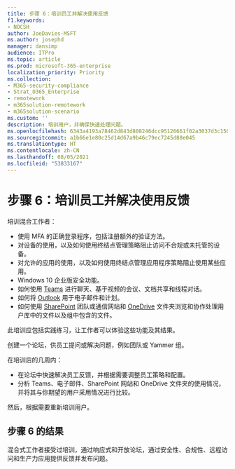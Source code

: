 ```yaml
---
title: 步骤 6：培训员工并解决使用反馈
f1.keywords:
- NOCSH
author: JoeDavies-MSFT
ms.author: josephd
manager: dansimp
audience: ITPro
ms.topic: article
ms.prod: microsoft-365-enterprise
localization_priority: Priority
ms.collection:
- M365-security-compliance
- Strat_O365_Enterprise
- remotework
- m365solution-remotework
- m365solution-scenario
ms.custom: ''
description: 培训用户，并确保快速处理问题。
ms.openlocfilehash: 6343a4193a78462d843d808246dcc95126661f02a3037d3c1502fa9b8ef9a33a
ms.sourcegitcommit: a1b66e1e80c25d14d67a9b46c79ec7245d88e045
ms.translationtype: HT
ms.contentlocale: zh-CN
ms.lasthandoff: 08/05/2021
ms.locfileid: "53833167"
---
```

# <a name="step-6-train-your-workers-and-address-usage-feedback"></a>步骤 6：培训员工并解决使用反馈

培训混合工作者：

- 使用 MFA 的正确登录程序，包括注册额外的验证方法。
- 对设备的使用，以及如何使用终结点管理策略阻止访问不合规或未托管的设备。
- 对允许的应用的使用，以及如何使用终结点管理应用程序策略阻止使用某些应用。
- Windows 10 企业版安全功能。
- 如何使用 [Teams](/microsoftteams/training-microsoft-teams-landing-page) 进行聊天、基于视频的会议、文档共享和线程对话。
- 如何将 [Outlook](https://support.office.com/article/outlook-training-8a5b816d-9052-4190-a5eb-494512343cca) 用于电子邮件和计划。
- 如何使用 [SharePoint](https://support.office.com/article/sharepoint-online-video-training-cb8ef501-84db-4427-ac77-ec2009fb8e23) 团队或通信网站和 [OneDrive](https://support.office.com/article/onedrive-video-training-1f608184-b7e6-43ca-8753-2ff679203132) 文件夹浏览和协作处理用户库中的文件以及组中包含的文件。

此培训应包括实践练习，让工作者可以体验这些功能及其结果。

创建一个论坛，供员工提问或解决问题，例如团队或 Yammer 组。

在培训后的几周内：

- 在论坛中快速解决员工反馈，并根据需要调整员工策略和配置。
- 分析 Teams、电子邮件、SharePoint 网站和 OneDrive 文件夹的使用情况，并将其与你期望的用户采用情况进行比较。

然后，根据需要重新培训用户。

## <a name="results-of-step-6"></a>步骤 6 的结果

混合式工作者接受过培训，通过响应式和开放论坛，通过安全性、合规性、远程访问和生产力应用提供反馈并发布问题。
